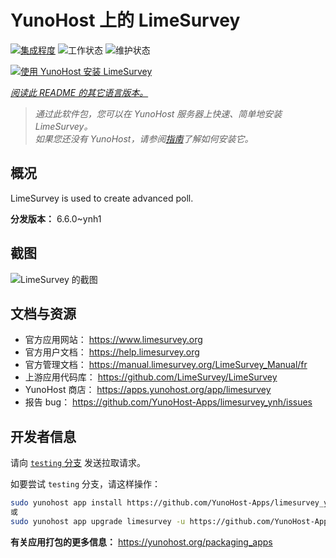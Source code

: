 <!--
注意：此 README 由 <https://github.com/YunoHost/apps/tree/master/tools/readme_generator> 自动生成
请勿手动编辑。
-->

# YunoHost 上的 LimeSurvey

[![集成程度](https://dash.yunohost.org/integration/limesurvey.svg)](https://ci-apps.yunohost.org/ci/apps/limesurvey/) ![工作状态](https://ci-apps.yunohost.org/ci/badges/limesurvey.status.svg) ![维护状态](https://ci-apps.yunohost.org/ci/badges/limesurvey.maintain.svg)

[![使用 YunoHost 安装 LimeSurvey](https://install-app.yunohost.org/install-with-yunohost.svg)](https://install-app.yunohost.org/?app=limesurvey)

*[阅读此 README 的其它语言版本。](./ALL_README.md)*

> *通过此软件包，您可以在 YunoHost 服务器上快速、简单地安装 LimeSurvey。*  
> *如果您还没有 YunoHost，请参阅[指南](https://yunohost.org/install)了解如何安装它。*

## 概况

LimeSurvey is used to create advanced poll.


**分发版本：** 6.6.0~ynh1

## 截图

![LimeSurvey 的截图](./doc/screenshots/create_html_statistic_screen.png)

## 文档与资源

- 官方应用网站： <https://www.limesurvey.org>
- 官方用户文档： <https://help.limesurvey.org>
- 官方管理文档： <https://manual.limesurvey.org/LimeSurvey_Manual/fr>
- 上游应用代码库： <https://github.com/LimeSurvey/LimeSurvey>
- YunoHost 商店： <https://apps.yunohost.org/app/limesurvey>
- 报告 bug： <https://github.com/YunoHost-Apps/limesurvey_ynh/issues>

## 开发者信息

请向 [`testing` 分支](https://github.com/YunoHost-Apps/limesurvey_ynh/tree/testing) 发送拉取请求。

如要尝试 `testing` 分支，请这样操作：

```bash
sudo yunohost app install https://github.com/YunoHost-Apps/limesurvey_ynh/tree/testing --debug
或
sudo yunohost app upgrade limesurvey -u https://github.com/YunoHost-Apps/limesurvey_ynh/tree/testing --debug
```

**有关应用打包的更多信息：** <https://yunohost.org/packaging_apps>
